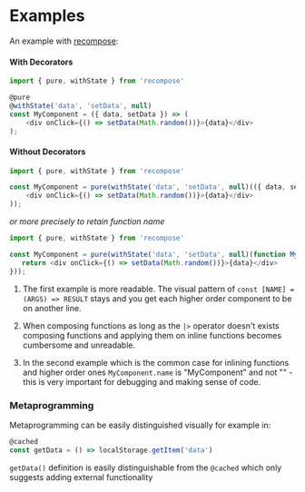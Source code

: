 # Examples 

An example with [recompose](https://github.com/acdlite/recompose):

#### With Decorators
```js
import { pure, withState } from 'recompose'

@pure
@withState('data', 'setData', null)
const MyComponent = ({ data, setData }) => (
    <div onClick={() => setData(Math.random())}>{data}</div>
);
```

#### Without Decorators
```js
import { pure, withState } from 'recompose'

const MyComponent = pure(withState('data', 'setData', null)(({ data, setData }) => (
    <div onClick={() => setData(Math.random())}>{data}</div>
));
```

*or more precisely to retain function name*
```js
import { pure, withState } from 'recompose'

const MyComponent = pure(withState('data', 'setData', null)(function MyComponent ({ data, setData }) {
   return <div onClick={() => setData(Math.random())}>{data}</div>
}));
```

1. The first example is more readable. The visual pattern of `const [NAME] = (ARGS) => RESULT` stays and you get each higher order component to be on another line. 

2. When composing functions as long as the `|>` operator doesn't exists composing functions and applying them on inline functions becomes cumbersome and unreadable.

3. In the second example which is the common case for inlining functions and higher order ones `MyComponent.name` is "MyComponent" and not "" - this is very important for debugging and making sense of code.

### Metaprogramming

Metaprogramming can be easily distinguished visually for example in:

```javascript
@cached
const getData = () => localStorage.getItem('data')
```

`getData()` definition is easily distinguishable from the `@cached` which only suggests adding external functionality
